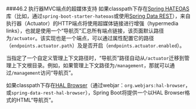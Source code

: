 ###46.2 执行器MVC端点的超媒体支持
如果classpath下存在[Spring HATEOAS](http://projects.spring.io/spring-hateoas)库（比如，通过`spring-boot-starter-hateoas`或使用[Spring Data REST](http://projects.spring.io/spring-data-rest)），来自执行器（Actuator）的HTTP端点将使用超媒体链接进行增强（hypermedia links），也就是使用一个“导航页”汇总所有端点链接，该页面默认路径为`/actuator`。该实现也是一个端点，可以通过属性配置它的路径（`endpoints.actuator.path`）及是否开启（`endpoints.actuator.enabled`）。

当指定了一个自定义管理上下文路径时，“导航页”路径自动从`/actuator`迁移到管理上下文根目录。例如，如果管理上下文路径为`/management`，那就可以通过`/management`访问“导航页”。

如果classpath下存在[HAL Browser](https://github.com/mikekelly/hal-browser)（通过webjar：`org.webjars:hal-browser`，或`spring-data-rest-hal-browser`），Spring Boot将提供一个以HAL Browser格式的HTML“导航页”。
